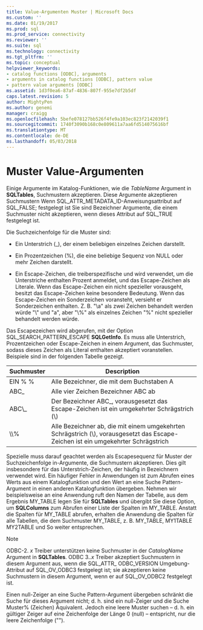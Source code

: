 ```yaml
---
title: Value-Argumenten Muster | Microsoft Docs
ms.custom: ''
ms.date: 01/19/2017
ms.prod: sql
ms.prod_service: connectivity
ms.reviewer: ''
ms.suite: sql
ms.technology: connectivity
ms.tgt_pltfrm: ''
ms.topic: conceptual
helpviewer_keywords:
- catalog functions [ODBC], arguments
- arguments in catalog functions [ODBC], pattern value
- pattern value arguments [ODBC]
ms.assetid: 1d3f0ea6-87af-4836-807f-955e7df2b5df
caps.latest.revision: 5
author: MightyPen
ms.author: genemi
manager: craigg
ms.openlocfilehash: 5befe078127bb526f4fe9a103ec823f2142039f1
ms.sourcegitcommit: 1740f3090b168c0e809611a7aa6fd514075616bf
ms.translationtype: MT
ms.contentlocale: de-DE
ms.lasthandoff: 05/03/2018
---
```

# <a name="pattern-value-arguments"></a>Muster Value-Argumenten
Einige Argumente im Katalog-Funktionen, wie die *TableName* Argument in **SQLTables**, Suchmustern akzeptieren. Diese Argumente akzeptieren Suchmustern Wenn SQL_ATTR_METADATA_ID-Anweisungsattribut auf SQL_FALSE; festgelegt ist Sie sind Bezeichner Argumente, die einem Suchmuster nicht akzeptieren, wenn dieses Attribut auf SQL_TRUE festgelegt ist.  
  
 Die Suchzeichenfolge für die Muster sind:  
  
-   Ein Unterstrich (_), der einem beliebigen einzelnes Zeichen darstellt.  
  
-   Ein Prozentzeichen (%), die eine beliebige Sequenz von NULL oder mehr Zeichen darstellt.  
  
-   Ein Escape-Zeichen, die treiberspezifische und wird verwendet, um die Unterstriche enthalten Prozent anmeldet, und das Escape-Zeichen als Literale. Wenn das Escape-Zeichen ein nicht spezieller vorausgeht, besitzt das Escape-Zeichen keine besondere Bedeutung. Wenn das Escape-Zeichen ein Sonderzeichen voransteht, versieht er Sonderzeichen enthalten. Z. B. "\a" als zwei Zeichen behandelt werden würde "\\" und "a", aber "\\%" als einzelnes Zeichen "%" nicht spezieller behandelt werden würde.  
  
 Das Escapezeichen wird abgerufen, mit der Option SQL_SEARCH_PATTERN_ESCAPE **SQLGetInfo**. Es muss alle Unterstrich, Prozentzeichen oder Escape-Zeichen in einem Argument, das Suchmuster, sodass dieses Zeichen als Literal enthalten akzeptiert voranstellen. Beispiele sind in der folgenden Tabelle gezeigt.  
  
|Suchmuster|Description|  
|--------------------|-----------------|  
|EIN % %|Alle Bezeichner, die mit dem Buchstaben A|  
|ABC_|Alle vier Zeichen Bezeichner ABC ab|  
|ABC\\_|Der Bezeichner ABC_, vorausgesetzt das Escape-Zeichen ist ein umgekehrter Schrägstrich (\\)|  
|\\\\%|Alle Bezeichner ab, die mit einem umgekehrten Schrägstrich (\\), vorausgesetzt das Escape-Zeichen ist ein umgekehrter Schrägstrich|  
  
 Spezielle muss darauf geachtet werden als Escapesequenz für Muster der Suchzeichenfolge in-Argumente, die Suchmustern akzeptieren. Dies gilt insbesondere für das Unterstrich-Zeichen, der häufig in Bezeichnern verwendet wird. Ein häufiger Fehler in Anwendungen ist zum Abrufen eines Werts aus einem Katalogfunktion und den Wert an eine Suche Pattern-Argument in einen anderen Katalogfunktion übergeben. Nehmen wir beispielsweise an eine Anwendung ruft den Namen der Tabelle, aus dem Ergebnis MY_TABLE legen Sie für **SQLTables** und übergibt Sie diese Option, um **SQLColumns** zum Abrufen einer Liste der Spalten im MY_TABLE. Anstatt die Spalten für MY_TABLE abrufen, erhalten die Anwendung die Spalten für alle Tabellen, die dem Suchmuster MY_TABLE, z. B. MY_TABLE, MY1TABLE MY2TABLE und So weiter entsprechen.  
  
> [!NOTE]  
>  ODBC-2. *x* Treiber unterstützen keine Suchmuster in der *CatalogName* Argument in **SQLTables**. ODBC 3.*.x* Treiber akzeptiert Suchmustern in diesem Argument aus, wenn die SQL_ATTR_ ODBC_VERSION Umgebung-Attribut auf SQL_OV_ODBC3 festgelegt ist; sie akzeptieren keine Suchmustern in diesem Argument, wenn er auf SQL_OV_ODBC2 festgelegt ist.  
  
 Einen null-Zeiger an eine Suche Pattern-Argument übergeben schränkt die Suche für dieses Argument nicht; d. h. sind ein null-Zeiger und die Suche Muster% (Zeichen) Äquivalent. Jedoch eine leere Muster suchen – d. h. ein gültiger Zeiger auf eine Zeichenfolge der Länge 0 (null) – entspricht, nur die leere Zeichenfolge ("").
